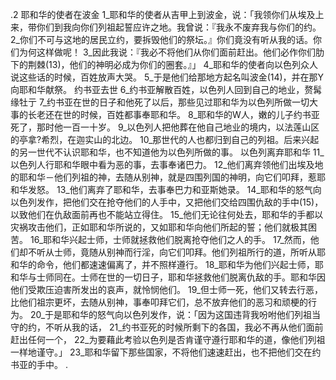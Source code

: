 .2 
耶和华的使者在波金 
1_耶和华的使者从吉甲上到波金，说：「我领你们从埃及上来，带你们到我向你们列祖起誓应许之地。我曾说：『我永不废弃我与你们的约。 2_你们不可与这地的居民立约，要拆毁他们的祭坛。』你们竟没有听从我的话。你们为何这样做呢！ 3_因此我说：『我必不将他们从你们面前赶出。他们必作你们肋下的荆棘(13)，他们的神明必成为你们的圈套。』」 4_耶和华的使者向以色列众人说这些话的时候，百姓放声大哭。 5_于是他们给那地方起名叫波金(14)，并在那Y向耶和华献祭。 
约书亚去世 
6_约书亚解散百姓，以色列人回到自己的地业，赘髯缘牡亍 7_约书亚在世的日子和他死了以后，那些见过耶和华为以色列所做一切大事的长老还在世的时候，百姓都事奉耶和华。 8_耶和华的W人，嫩的儿子约书亚死了，那时他一百一十岁。 9_以色列人把他葬在他自己地业的境内，以法莲山区的亭拿?希烈，在迦实山的北边。 10_那世代的人也都归到自己的列祖。后来兴起的另一世代不认识耶和华，也不知道他为以色列所做的事。 
以色列离弃耶和华 
11_以色列人行耶和华眼中看为恶的事，去事奉诸巴力。 12_他们离弃领他们出埃及地的耶和华－他们列祖的神，去随从别神，就是四围列国的神明，向它们叩拜，惹耶和华发怒。 13_他们离弃了耶和华，去事奉巴力和亚斯她录。 14_耶和华的怒气向以色列发作，把他们交在抢夺他们的人手中，又把他们交给四围仇敌的手中(15)，以致他们在仇敌面前再也不能站立得住。 15_他们无论往何处去，耶和华的手都以灾祸攻击他们，正如耶和华所说的，又如耶和华向他们所起的誓；他们就极其困苦。 
16_耶和华兴起士师，士师就拯救他们脱离抢夺他们之人的手。 17_然而，他们却不听从士师，竟随从别神而行淫，向它们叩拜。他们列祖所行的道，所听从耶和华的命令，他们都速速偏离了，并不照样遵行。 18_耶和华为他们兴起士师，耶和华与士师同在。士师在世的一切日子，耶和华拯救他们脱离仇敌的手。耶和华因他们受欺压迫害所发出的哀声，就怜悯他们。 19_但士师一死，他们又转去行恶，比他们祖宗更坏，去随从别神，事奉叩拜它们，总不放弃他们的恶习和顽梗的行为。 20_于是耶和华的怒气向以色列发作，说：「因为这国违背我吩咐他们列祖当守的约，不听从我的话， 21_约书亚死的时候所剩下的各国，我必不再从他们面前赶出任何一个， 22_为要藉此考验以色列是否肯谨守遵行耶和华的道，像他们列祖一样地谨守。」 23_耶和华留下那些国家，不将他们速速赶出，也不把他们交在约书亚的手中。 
 . 